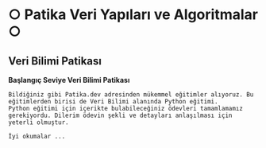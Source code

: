 # ○ Patika Veri Yapıları ve Algoritmalar ○

## Veri Bilimi Patikası


**Başlangıç Seviye Veri Bilimi Patikası**
```
Bildiğiniz gibi Patika.dev adresinden mükemmel eğitimler alıyoruz. Bu eğitimlerden birisi de Veri Bilimi alanında Python eğitimi.
Python eğitimi için içerikte bulabileceğiniz ödevleri tamamlamamız gerekiyordu. Dilerim ödevin şekli ve detayları anlaşılması için yeterli olmuştur.

İyi okumalar ...
```
